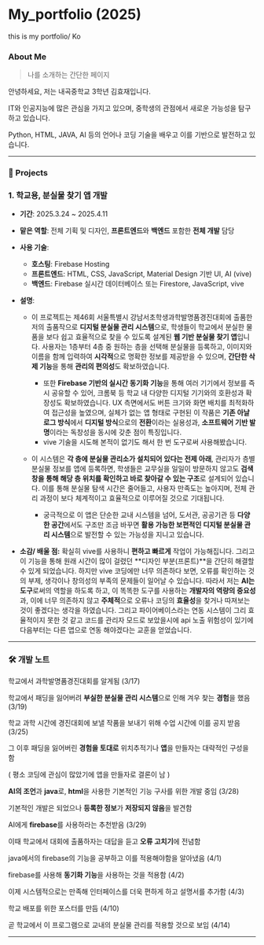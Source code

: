 # My_portfolio (2025)
this is my portfolio/ Ko
### About Me

> 나를 소개하는 간단한 페이지
> 

안녕하세요, 저는 내곡중학교 3학년 김효재입니다.

IT와 인공지능에 많은 관심을 가지고 있으며, 중학생의 관점에서 새로운 가능성을 탐구하고 있습니다.

Python, HTML, JAVA, AI 등의 언어나 코딩 기술을 배우고 이를 기반으로 발전하고 있습니다.

---
### 📂 Projects

### 1. 학교용, 분실물 찾기 앱 개발

- **기간**: 2025.3.24 ~ 2025.4.11
- **맡은 역할**: 전체 기획 및 디자인, **프론트엔드**와 **백엔드** 포함한 **전체 개발** 담당
- **사용 기술**:
    - **호스팅**: Firebase Hosting
    - **프론트엔드**: HTML, CSS, JavaScript, Material Design 기반 UI, AI (vive)
    - **백엔드**: Firebase 실시간 데이터베이스 또는 Firestore, JavaScript, vive
- **설명**:
    - 이 프로젝트는 제46회 서울특별시 강남서초학생과학발명품경진대회에 출품한 저의 출품작으로 **디지털 분실물 관리 시스템**으로, 학생들이 학교에서 분실한 물품을 보다 쉽고 효율적으로 찾을 수 있도록 설계된 **웹 기반 분실물 찾기 앱**입니다. 사용자는 1층부터 4층 중 원하는 층을 선택해 분실물을 등록하고, 이미지와 이름을 함께 입력하여 **시각적**으로 명확한 정보를 제공받을 수 있으며, **간단한 삭제 기능**을 통해 **관리의 편의성**도 확보하였습니다.
        - 또한 **Firebase 기반의 실시간 동기화 기능**을 통해 여러 기기에서 정보를 즉시 공유할 수 있어, 크롬북 등 학교 내 다양한 디지털 기기와의 호환성과 확장성도 확보하였습니다. UX 측면에서도 버튼 크기와 화면 배치를 최적화하여 접근성을 높였으며, 실체가 없는 앱 형태로 구현된 이 작품은 **기존 아날로그 방식**에서 **디지털 방식**으로의 **전환**이라는 실용성과, **소프트웨어 기반 발명**이라는 독창성을 동시에 갖춘 점이 특징입니다.
        - vive 기술을 시도해 본적이 없기도 해서 한 번 도구로써 사용해봤습니다.

        
    - 이 시스템은 **각 층에 분실물 관리소가 설치되어 있다는 전제 아래**, 관리자가 층별 분실물 정보를 앱에 등록하면, 학생들은 교무실을 일일이 방문하지 않고도 **검색창을 통해 해당 층 위치를 확인하고 바로 찾아갈 수 있는 구조**로 설계되어 있습니다. 이를 통해 분실물 탐색 시간은 줄어들고, 사용자 만족도는 높아지며, 전체 관리 과정이 보다 체계적이고 효율적으로 이루어질 것으로 기대됩니다.
        - 궁극적으로 이 앱은 단순한 교내 시스템을 넘어, 도서관, 공공기관 등 **다양한 공간**에서도 구조만 조금 바꾸면 **활용 가능한 보편적인 디지털 분실물 관리 시스템**으로 발전할 수 있는 가능성을 지니고 있습니다.
        
- **소감/ 배울 점:** 확실히 vive를 사용하니 **편하고 빠르게** 작업이 가능해집니다. 그리고 이 기능을 통해 원래 시간이 많이 걸렸던 **디자인 부분(프론트)**을 간단히 해결할 수 있게 되었습니다. 하지만 vive 코딩에만 너무 의존하다 보면, 오류를 확인하는 것의 부제, 생각이나 창의성의 부족의 문제들이 일어날 수 있습니다. 따라서 저는 **AI는 도구**로써의 역할을 하도록 하고, 이 똑똑한 도구를  사용하는 **개발자의 역량의 중요성**과, 이에 너무 의존하지 않고 **주체적**으로 오류나 코딩의 **효율성**을 찾거나 따져보는 것이 좋겠다는 생각을 하였습니다. 그리고 파이어베이스라는 연동 시스템이 그리 효율적이지 못한 것 같고 코드를 관리자 모드로 보았을시에 api 노출 위험성이 있기에 다음부터는 다른 앱으로 연동 해야겠다는 교훈을 얻었습니다.

---

### 🛠 개발 노트


  학교에서 과학발명품경진대회를 알게됨 (3/17)

  학교에서 패딩을 잃어버려 **부실한 분실물 관리 시스템**으로 인해 겨우 찾는 **경험**을 했음 (3/19)

  학교 과학 시간에 경진대회에 보낼 작품을 보내기 위해 수업 시간에 이를 공지 받음 (3/25)

  그 이후 패딩을 잃어버린 **경험을 토대로** 위치추적기나 **앱**을 만들자는 대략적인 구성을 함

  ( 평소 코딩에 관심이 많았기에 앱을 만들자로 결론이 남 )

  **AI의 조언**과 **java**로, **html**을 사용한 기본적인 기능 구사를 위한 개발 중임 (3/28)

  기본적인 개발은 되었으나 **등록한 정보**가 **저장되지 않음**을 발견함

  AI에게 **firebase**를 사용하라는 추천받음 (3/29)

  이때 학교에서 대회에 출품하자는 대답을 듣고 **오류 고치기**에 전념함

  java에서의 firebase의 기능을 공부하고 이를 적용해야함을 알아냈음 (4/1)

  firebase를 사용해 **동기화 기능**을 사용하는 것을 적용함 (4/2)

  이제 시스템적으로는 만족해 인터페이스를  더욱 편하게 하고 설명서를 추가함 (4/3)

  학교 배포를 위한 포스터를 만듬 (4/10)

  곧 학교에서 이 프로그램으로 교내의 분실물 관리를 적용할 것으로 보임 (4/14)

  ---
